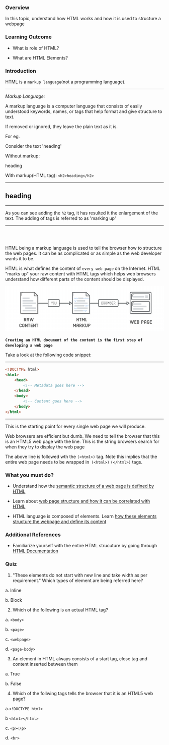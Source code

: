 ### Overview
In this topic, understand how HTML works and how it is used to structure a webpage  


### Learning Outcome

- What is role of HTML?

- What are HTML Elements?

### Introduction

HTML is a `markup language`(not a programming language).

---

*Markup Language:*


A markup language is a computer language that consists of easily understood keywords, names, or tags that help format and give structure to text.

If removed or ignored, they leave the plain text as it is.

For eg.

Consider the text 'heading'

Without markup: 

heading

With markup(HTML tag): `<h2>heading</h2>` 

--- 

<h2>heading</h2>

---


As you can see adding the `h2` tag, it has resulted it the enlargement of the text. The adding of tags is referred to as 'marking up'

---

<br>
<br>

HTML being a markup language is used to tell the browser how to structure the web pages. It can be as complicated or as simple as the web developer wants it to be.  

HTML is what defines the content of `every web page` on the Internet. HTML "marks up" your raw content with HTML tags which helps web browsers understand how different parts of the content should be displayed. 


![](images/html_1.png)


**`Creating an HTML document of the content is the first step of developing a web page`**

Take a look at the following code snippet:


***
```html
<!DOCTYPE html>
<html>
    <head>
        <!-- Metadata goes here -->
    </head>
    <body>
        <!-- Content goes here -->
    </body>
</html>    
```
***

This is the starting point for every single web page we will produce.

Web browsers are efficient but dumb. We need to tell the browser that this is an HTML5 web page with the <!DOCTYPE html> line. This is the string browsers search for when they try to display the web page

The above line is followed wth the `(<html>)` tag. Note this implies that the entire web page needs to be wrapped in` (<html>)` `(</html>)` tags. 


### What you must do?


- Understand how the [semantic structure of a web page is defined by HTML](http://webapps-for-beginners.rubymonstas.org/html.html)

- Learn about [web page structure and how it can be correlated with HTML](https://developer.mozilla.org/en-US/docs/Learn/HTML/Introduction_to_HTML/Document_and_website_structure)

- HTML language is composed of elements. Learn [how these elements structure the webpage and define its content](https://www.javatpoint.com/html-elements)


### Additional References

- Familiarize yourself with the entire HTML strucuture by going through [HTML Documentation](https://developer.mozilla.org/en-US/docs/Web/HTML/Element) 



### Quiz

 1. "These elements do not start with new line and take width as per requirement." Which types of element are being referred here?

 a. Inline 

 b. Block

 2. Which of the following is an actual HTML tag?

 a. `<body>` 
 
 b. `<page>`
 
 c.  `<webpage>`
 
 d. `<page-body>`
 
 3. An element in HTML always consists of a start tag, close tag and content inserted between them

a. True

b. False 
 
 4. Which of the follwing tags tells the browser that it is an HTML5 web page?

 a.`<!DOCTYPE html>` 
 
 b `<html></html>`
 
 c. `<p></p>`
 
 d. `<br>`

